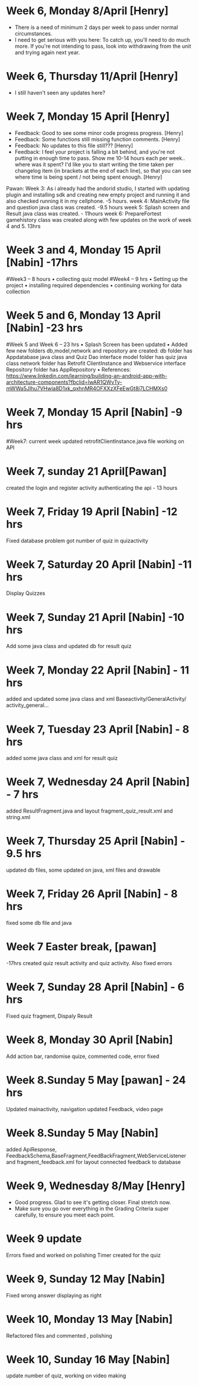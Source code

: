 

# Week 6, Monday 8/April [Henry]
- There is a need of minimum 2 days per week to pass under normal circumstances. 
- I need to get serious with you here: To catch up, you'll need to do much more. If you're not intending to pass, look into withdrawing from the unit and trying again next year.

# Week 6, Thursday 11/April [Henry]
- I still haven't seen any updates here?

# Week 7, Monday 15 April [Henry]
- Feedback: Good to see some minor code progress progress. [Henry]
- Feedback: Some functions still missing function comments. [Henry]
- Feedback: No updates to this file still??? [Henry]
- Feedback: I feel your project is falling a bit behind, and you're not putting in enough time to pass. Show me 10-14 hours each per week.. where was it spent? I'd like you to start writing the time taken per changelog item (in brackets at the end of each line), so that you can see where time is being spent / not being spent enough. [Henry]


Pawan: 
Week 3: As i already had the andorid studio, I started with updating plugin and installing sdk and creating new empty project and running it and also checked running it in my cellphone.  -5 hours.
week 4: MainActivity file and question java class was created. -9.5 hours
week 5: Splash screen and Result java class was created. - 11hours 
week 6: PrepareFortest gamehistory class was created along with few updates on the work of week 4 and 5. 13hrs


# Week 3 and 4, Monday 15 April [Nabin] -17hrs
#Week3 – 8 hours 
•	collecting quiz model 
#Week4 – 9 hrs 
•	Setting up the project
•	installing required dependencies
•	continuing working for data collection

# Week 5 and 6, Monday 13 April [Nabin] -23 hrs 
#Week 5 and Week 6 – 23 hrs 
•	Splash Screen has been updated
•	Added few new folders db,model,network and repository are created: db folder has Appdatabase java class and Quiz Dao interface model folder has quiz java class network folder has Retrofit ClientInstance and Webservice interface Repository folder has AppRepository 
•	References: https://www.linkedin.com/learning/building-an-android-app-with-architecture-components?fbclid=IwAR1QWvTy-mWWa5JIhu7VHwia8D1xk_qxhnMR4OFXXzXFeEwGt8j7LCHMXs0

# Week 7, Monday 15 April [Nabin] -9 hrs 
#Week7: current week
updated retrofitClientInstance.java file
 working on API
 
# Week 7, sunday 21 April[Pawan]
created the login and register activity authenticating the api - 13 hours


# Week 7, Friday 19 April [Nabin] -12 hrs
Fixed database problem 
got number of quiz in quizactivity 


# Week 7, Saturday 20 April [Nabin] -11 hrs 
Display Quizzes

# Week 7, Sunday 21 April [Nabin] -10 hrs 
Add some java class and updated db for result quiz

# Week 7, Monday 22 April [Nabin] - 11 hrs
added and updated some java class and xml
Baseactivity/GeneralActivity/ activity_general...

# Week 7, Tuesday 23 April [Nabin] - 8 hrs
added some java class and xml  for result quiz

# Week 7, Wednesday 24 April [Nabin] - 7 hrs
added ResultFragment.java and layout fragment_quiz_result.xml and string.xml

# Week 7, Thursday 25 April [Nabin] - 9.5 hrs
updated db files, some updated on java, xml files and drawable

# Week 7, Friday 26 April [Nabin] - 8 hrs
fixed some db file and java


# Week 7 Easter break, [pawan] 
-17hrs created quiz result activity and
 quiz activity. Also fixed errors
 
 # Week 7, Sunday 28 April [Nabin] - 6 hrs
 Fixed quiz fragment, Dispaly Result


 # Week 8, Monday 30 April [Nabin]
 Add action bar, randomise quize, commented code, error fixed

 # Week 8.Sunday 5 May [pawan] - 24 hrs
 Updated mainactivity, navigation updated
Feedback, video page 

 # Week 8.Sunday 5 May [Nabin] 
added ApiResponse, FeedbackSchema,BaseFragment,FeedBackFragment,WebServiceListener and fragment_feedback.xml for layout
connected feedback to database

# Week 9, Wednesday 8/May [Henry]
- Good progress. Glad to see it's getting closer. Final stretch now. 
- Make sure you go over everything in the Grading Criteria super carefully, to ensure you meet each point.

# Week 9 update 
Errors fixed and worked on polishing
Timer created for the quiz 

 # Week 9, Sunday 12 May [Nabin] 
 Fixed wrong answer displaying as right
 # Week 10, Monday 13 May [Nabin] 
 Refactored files and commented , polishing 
 
  # Week 10, Sunday 16 May [Nabin] 
update number of quiz, working on video making 


